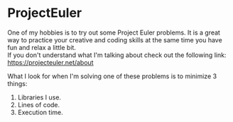 # ProjectEuler
One of my hobbies is to try out some Project Euler problems. 
It is a great way to practice your creative and coding skills at the same time you have fun and relax a little bit.  
If you don't understand what I'm talking about check out the following link:  
https://projecteuler.net/about  

What I look for when I'm solving one of these problems is to minimize 3 things:
1. Libraries I use.
2. Lines of code.
3. Execution time.
